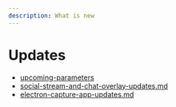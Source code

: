 ```yaml
---
description: What is new
---
```


# Updates

* [upcoming-parameters](../advanced-settings/upcoming-parameters/ "mention")
* [social-stream-and-chat-overlay-updates.md](social-stream-and-chat-overlay-updates.md "mention")
* [electron-capture-app-updates.md](electron-capture-app-updates.md "mention")
